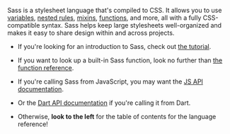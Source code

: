 Sass is a stylesheet language that's compiled to CSS. It allows you to use
[variables][], [nested rules][], [mixins][], [functions][], and more, all with a
fully CSS-compatible syntax. Sass helps keep large stylesheets well-organized
and makes it easy to share design within and across projects.

[variables]: /documentation/variables
[nested rules]: /documentation/style-rules#nesting
[mixins]: /documentation/at-rules/mixin
[functions]: /documentation/functions

* If you're looking for an introduction to Sass, check out [the
  tutorial](/guide).

* If you want to look up a built-in Sass function, look no further than [the
  function reference](/documentation/functions).

* If you're calling Sass from JavaScript, you may want the [JS API
  documentation][].

* Or the [Dart API documentation][] if you're calling it from Dart.

* Otherwise, **look to the left** for the table of contents for the language
  reference!

[JS API documentation]: https://github.com/sass/node-sass#usage
[Dart API documentation]: https://pub.dartlang.org/documentation/sass/latest/sass/sass-library.html

